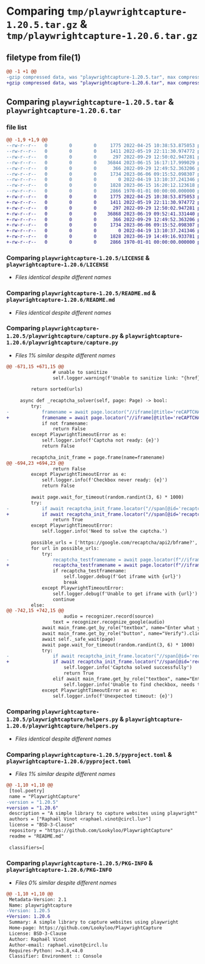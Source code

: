 # Comparing `tmp/playwrightcapture-1.20.5.tar.gz` & `tmp/playwrightcapture-1.20.6.tar.gz`

## filetype from file(1)

```diff
@@ -1 +1 @@
-gzip compressed data, was "playwrightcapture-1.20.5.tar", max compression
+gzip compressed data, was "playwrightcapture-1.20.6.tar", max compression
```

## Comparing `playwrightcapture-1.20.5.tar` & `playwrightcapture-1.20.6.tar`

### file list

```diff
@@ -1,9 +1,9 @@
--rw-r--r--   0        0        0     1775 2022-04-25 10:38:53.875053 playwrightcapture-1.20.5/LICENSE
--rw-r--r--   0        0        0     1411 2022-05-19 22:11:30.974772 playwrightcapture-1.20.5/README.md
--rw-r--r--   0        0        0      297 2022-09-29 12:50:02.947281 playwrightcapture-1.20.5/playwrightcapture/__init__.py
--rw-r--r--   0        0        0    36844 2023-06-15 16:17:17.999029 playwrightcapture-1.20.5/playwrightcapture/capture.py
--rw-r--r--   0        0        0      366 2022-09-29 12:49:52.363206 playwrightcapture-1.20.5/playwrightcapture/exceptions.py
--rw-r--r--   0        0        0     1734 2023-06-06 09:15:52.098307 playwrightcapture-1.20.5/playwrightcapture/helpers.py
--rw-r--r--   0        0        0        0 2022-04-19 13:10:37.241346 playwrightcapture-1.20.5/playwrightcapture/py.typed
--rw-r--r--   0        0        0     1828 2023-06-15 16:20:12.123618 playwrightcapture-1.20.5/pyproject.toml
--rw-r--r--   0        0        0     2866 1970-01-01 00:00:00.000000 playwrightcapture-1.20.5/PKG-INFO
+-rw-r--r--   0        0        0     1775 2022-04-25 10:38:53.875053 playwrightcapture-1.20.6/LICENSE
+-rw-r--r--   0        0        0     1411 2022-05-19 22:11:30.974772 playwrightcapture-1.20.6/README.md
+-rw-r--r--   0        0        0      297 2022-09-29 12:50:02.947281 playwrightcapture-1.20.6/playwrightcapture/__init__.py
+-rw-r--r--   0        0        0    36868 2023-06-19 09:52:41.331440 playwrightcapture-1.20.6/playwrightcapture/capture.py
+-rw-r--r--   0        0        0      366 2022-09-29 12:49:52.363206 playwrightcapture-1.20.6/playwrightcapture/exceptions.py
+-rw-r--r--   0        0        0     1734 2023-06-06 09:15:52.098307 playwrightcapture-1.20.6/playwrightcapture/helpers.py
+-rw-r--r--   0        0        0        0 2022-04-19 13:10:37.241346 playwrightcapture-1.20.6/playwrightcapture/py.typed
+-rw-r--r--   0        0        0     1828 2023-06-19 14:49:16.933781 playwrightcapture-1.20.6/pyproject.toml
+-rw-r--r--   0        0        0     2866 1970-01-01 00:00:00.000000 playwrightcapture-1.20.6/PKG-INFO
```

### Comparing `playwrightcapture-1.20.5/LICENSE` & `playwrightcapture-1.20.6/LICENSE`

 * *Files identical despite different names*

### Comparing `playwrightcapture-1.20.5/README.md` & `playwrightcapture-1.20.6/README.md`

 * *Files identical despite different names*

### Comparing `playwrightcapture-1.20.5/playwrightcapture/capture.py` & `playwrightcapture-1.20.6/playwrightcapture/capture.py`

 * *Files 1% similar despite different names*

```diff
@@ -671,15 +671,15 @@
                 # unable to sanitize
                 self.logger.warning(f'Unable to sanitize link: "{href}" - {e}')
 
         return sorted(urls)
 
     async def _recaptcha_solver(self, page: Page) -> bool:
         try:
-            framename = await page.locator("//iframe[@title='reCAPTCHA']").get_attribute("name")
+            framename = await page.locator("//iframe[@title='reCAPTCHA']").first.get_attribute("name")
             if not framename:
                 return False
         except PlaywrightTimeoutError as e:
             self.logger.info(f'Captcha not ready: {e}')
             return False
 
         recaptcha_init_frame = page.frame(name=framename)
@@ -694,23 +694,23 @@
                 return False
         except PlaywrightTimeoutError as e:
             self.logger.info(f'Checkbox never ready: {e}')
             return False
 
         await page.wait_for_timeout(random.randint(3, 6) * 1000)
         try:
-            if await recaptcha_init_frame.locator("//span[@id='recaptcha-anchor']").is_checked(timeout=5000):  # solved already
+            if await recaptcha_init_frame.locator("//span[@id='recaptcha-anchor']").first.is_checked(timeout=5000):  # solved already
                 return True
         except PlaywrightTimeoutError:
             self.logger.info('Need to solve the captcha.')
 
         possible_urls = ['https://google.com/recaptcha/api2/bframe?', 'https://google.com/recaptcha/enterprise/bframe?']
         for url in possible_urls:
             try:
-                recaptcha_testframename = await page.locator(f"//iframe[contains(@src,'{url}')]").get_attribute("name")
+                recaptcha_testframename = await page.locator(f"//iframe[contains(@src,'{url}')]").first.get_attribute("name")
                 if recaptcha_testframename:
                     self.logger.debug(f'Got iframe with {url}')
                     break
             except PlaywrightTimeoutError:
                 self.logger.debug(f'Unable to get iframe with {url}')
                 continue
         else:
@@ -742,15 +742,15 @@
                     audio = recognizer.record(source)
                 text = recognizer.recognize_google(audio)
             await main_frame.get_by_role("textbox", name="Enter what you hear").fill(text)
             await main_frame.get_by_role("button", name="Verify").click()
             await self._safe_wait(page)
             await page.wait_for_timeout(random.randint(3, 6) * 1000)
             try:
-                if await recaptcha_init_frame.locator("//span[@id='recaptcha-anchor']").is_checked(timeout=5000):
+                if await recaptcha_init_frame.locator("//span[@id='recaptcha-anchor']").first.is_checked(timeout=5000):
                     self.logger.info('Captcha solved successfully')
                     return True
                 elif await main_frame.get_by_role("textbox", name="Enter what you hear").is_editable(timeout=5000):
                     self.logger.info('Unable to find checkbox, needs to solve more captchas')
             except PlaywrightTimeoutError as e:
                 self.logger.info(f'Unexpected timeout: {e}')
```

### Comparing `playwrightcapture-1.20.5/playwrightcapture/helpers.py` & `playwrightcapture-1.20.6/playwrightcapture/helpers.py`

 * *Files identical despite different names*

### Comparing `playwrightcapture-1.20.5/pyproject.toml` & `playwrightcapture-1.20.6/pyproject.toml`

 * *Files 1% similar despite different names*

```diff
@@ -1,10 +1,10 @@
 [tool.poetry]
 name = "PlaywrightCapture"
-version = "1.20.5"
+version = "1.20.6"
 description = "A simple library to capture websites using playwright"
 authors = ["Raphaël Vinot <raphael.vinot@circl.lu>"]
 license = "BSD-3-Clause"
 repository = "https://github.com/Lookyloo/PlaywrightCapture"
 readme = "README.md"
 
 classifiers=[
```

### Comparing `playwrightcapture-1.20.5/PKG-INFO` & `playwrightcapture-1.20.6/PKG-INFO`

 * *Files 0% similar despite different names*

```diff
@@ -1,10 +1,10 @@
 Metadata-Version: 2.1
 Name: playwrightcapture
-Version: 1.20.5
+Version: 1.20.6
 Summary: A simple library to capture websites using playwright
 Home-page: https://github.com/Lookyloo/PlaywrightCapture
 License: BSD-3-Clause
 Author: Raphaël Vinot
 Author-email: raphael.vinot@circl.lu
 Requires-Python: >=3.8,<4.0
 Classifier: Environment :: Console
```

